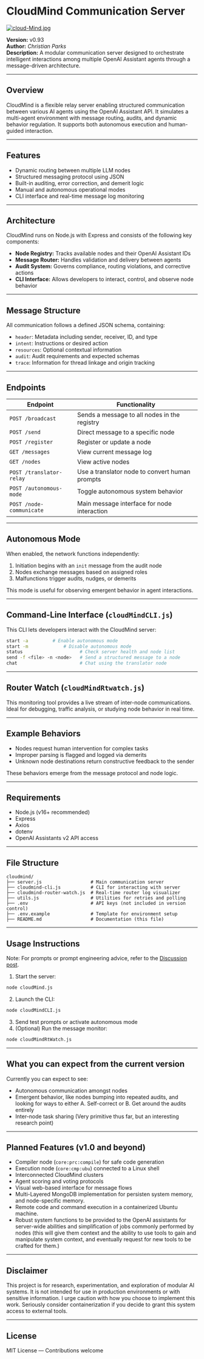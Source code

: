 # CloudMind Communication Server
[![cloud-Mind.jpg](https://i.postimg.cc/XvWT0BfW/cloud-Mind.jpg)](https://postimg.cc/CRvvG1rr)

**Version:** v0.93  
**Author:** *Christian Parks*  
**Description:** A modular communication server designed to orchestrate intelligent interactions among multiple OpenAI Assistant agents through a message-driven architecture.

---

## Overview
CloudMind is a flexible relay server enabling structured communication between various AI agents using the OpenAI Assistant API. It simulates a multi-agent environment with message routing, audits, and dynamic behavior regulation. It supports both autonomous execution and human-guided interaction.

---

## Features
- Dynamic routing between multiple LLM nodes
- Structured messaging protocol using JSON
- Built-in auditing, error correction, and demerit logic
- Manual and autonomous operational modes
- CLI interface and real-time message log monitoring

---

## Architecture
CloudMind runs on Node.js with Express and consists of the following key components:

- **Node Registry:** Tracks available nodes and their OpenAI Assistant IDs
- **Message Router:** Handles validation and delivery between agents
- **Audit System:** Governs compliance, routing violations, and corrective actions
- **CLI Interface:** Allows developers to interact, control, and observe node behavior

---

## Message Structure
All communication follows a defined JSON schema, containing:
- `header`: Metadata including sender, receiver, ID, and type
- `intent`: Instructions or desired action
- `resources`: Optional contextual information
- `audit`: Audit requirements and expected schemas
- `trace`: Information for thread linkage and origin tracking

---

## Endpoints
| Endpoint                  | Functionality                                  |
|--------------------------|-----------------------------------------------|
| `POST /broadcast`        | Sends a message to all nodes in the registry  |
| `POST /send`             | Direct message to a specific node             |
| `POST /register`         | Register or update a node                     |
| `GET /messages`          | View current message log                      |
| `GET /nodes`             | View active nodes                             |
| `POST /translator-relay` | Use a translator node to convert human prompts|
| `POST /autonomous-mode`  | Toggle autonomous system behavior             |
| `POST /node-communicate` | Main message interface for node interaction   |

---

## Autonomous Mode
When enabled, the network functions independently:
1. Initiation begins with an `init` message from the audit node
2. Nodes exchange messages based on assigned roles
3. Malfunctions trigger audits, nudges, or demerits

This mode is useful for observing emergent behavior in agent interactions.

---

## Command-Line Interface (`cloudMindCLI.js`)
This CLI lets developers interact with the CloudMind server:
```bash
start -a         # Enable autonomous mode
start -m             # Disable autonomous mode
status                     # Check server health and node list
send -f <file> -n <node>   # Send a structured message to a node
chat                       # Chat using the translator node
```

---

## Router Watch (`cloudMindRtwatch.js`)
This monitoring tool provides a live stream of inter-node communications. 
Ideal for debugging, traffic analysis, or studying node behavior in real time.

---

## Example Behaviors
- Nodes request human intervention for complex tasks
- Improper parsing is flagged and logged via demerits
- Unknown node destinations return constructive feedback to the sender

These behaviors emerge from the message protocol and node logic.

---

## Requirements
- Node.js (v16+ recommended)
- Express
- Axios
- dotenv
- OpenAI Assistants v2 API access

---

## File Structure
```
cloudmind/
├── server.js                  # Main communication server
├── cloudmind-cli.js           # CLI for interacting with server
├── cloudmind-router-watch.js  # Real-time router log visualizer
├── utils.js                   # Utilities for retries and polling
├── .env                       # API keys (not included in version control)
├── .env.example               # Template for environment setup
├── README.md                  # Documentation (this file)
```

---

## Usage Instructions
Note: For prompts or prompt engineering advice, refer to the <a href="https://github.com/CP-1998/cloudMind/discussions/2">Discussion post</a>.

1. Start the server:
```bash
node cloudMind.js
```
2. Launch the CLI:
```bash
node cloudMindCLI.js
```
3. Send test prompts or activate autonomous mode
4. (Optional) Run the message monitor:
```bash
node cloudMindRtWatch.js
```

---
## What you can expect from the current version
Currently you can expect to see:
- Autonomous communication amongst nodes
- Emergent behavior, like nodes bumping into repeated audits, and looking for ways to either A. Self-correct or B. Get around the audits entirely
- Inter-node task sharing (Very primitive thus far, but an interesting research point)
---

## Planned Features (v1.0 and beyond)
- Compiler node (`core:prc:compile`) for safe code generation
- Execution node (`core:cmp:ubu`) connected to a Linux shell
- Interconnected CloudMind clusters
- Agent scoring and voting protocols
- Visual web-based interface for message flows
- Multi-Layered MongoDB implementation for persisten system memory, and node-specific memory.
- Remote code and command execution in a containerized Ubuntu machine.
- Robust system functions to be provided to the OpenAI assistants for server-wide abilities and simplification of jobs commonly performed by nodes (this will give them context and the ability to use tools to gain and manipulate system context, and eventually request for new tools to be crafted for them.)

---

## Disclaimer
This project is for research, experimentation, and exploration of modular AI systems. It is not intended for use in production environments or with sensitive information. I urge caution with how you choose to
implement this work. Seriously consider containerization if you decide to grant this system access to external tools.

---

## License
MIT License — Contributions welcome

